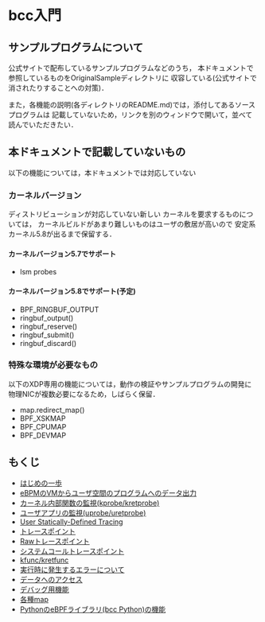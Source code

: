 # bcc入門

## サンプルプログラムについて
公式サイトで配布しているサンプルプログラムなどのうち，
本ドキュメントで参照しているものをOriginalSampleディレクトリに
収容している(公式サイトで消されたりすることへの対策)．

また，各機能の説明(各ディレクトリのREADME.md)では，添付してあるソースプログラムは
記載していないため，リンクを別のウィンドウで開いて，並べて読んでいただきたい．


## 本ドキュメントで記載していないもの
以下の機能については，本ドキュメントでは対応していない

### カーネルバージョン
ディストリビューションが対応していない新しい
カーネルを要求するものについては，
カーネルビルドがあまり難しいものはユーザの敷居が高いので
安定系カーネル5.8が出るまで保留する．

#### カーネルバージョン5.7でサポート
- lsm probes

#### カーネルバージョン5.8でサポート(予定)
- BPF_RINGBUF_OUTPUT
- ringbuf_output()
- ringbuf_reserve()
- ringbuf_submit()
- ringbuf_discard()

### 特殊な環境が必要なもの
以下のXDP専用の機能については，動作の検証やサンプルプログラムの開発に
物理NICが複数必要になるため，しばらく保留．
- map.redirect_map()
- BPF_XSKMAP
- BPF_CPUMAP
- BPF_DEVMAP


## もくじ
- <a href="FirstStep">はじめの一歩</a>
- <a href="output">eBPMのVMからユーザ空間のプログラムへのデータ出力</a>
- <a href="kprobe">カーネル内部関数の監視(kprobe/kretprobe)</a>
- <a href="uprobe">ユーザアプリの監視(uprobe/uretprobe)</a>
- <a href="USDT">User Statically-Defined Tracing</a>
- <a href="tracepoint">トレースポイント</a>
- <a href="raw_tracepoint">Rawトレースポイント</a>
- <a href="syscall_tracepoint">システムコールトレースポイント</a>
- <a href="kfunc">kfunc/kretfunc</a>
- <a href="errors">実行時に発生するエラーについて</a>
- <a href="data_access">データへのアクセス</a>
- <a href="debug">デバッグ用機能</a>
- <a href="maps">各種map</a>
- <a href="python">PythonのeBPFライブラリ(bcc Python)の機能</a>
